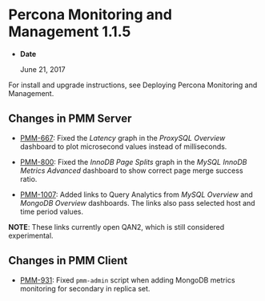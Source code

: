 # Percona Monitoring and Management 1.1.5


* **Date**

    June 21, 2017


For install and upgrade instructions, see Deploying Percona Monitoring and Management.

## Changes in PMM Server


* [PMM-667](https://jira.percona.com/browse/PMM-667): Fixed the *Latency* graph
in the *ProxySQL Overview* dashboard
to plot microsecond values instead of milliseconds.


* [PMM-800](https://jira.percona.com/browse/PMM-800): Fixed the *InnoDB Page Splits* graph
in the *MySQL InnoDB Metrics Advanced* dashboard
to show correct page merge success ratio.


* [PMM-1007](https://jira.percona.com/browse/PMM-1007): Added links to Query Analytics
from *MySQL Overview* and *MongoDB Overview* dashboards.
The links also pass selected host and time period values.

**NOTE**: These links currently open QAN2,
which is still considered experimental.

## Changes in PMM Client


* [PMM-931](https://jira.percona.com/browse/PMM-931): Fixed `pmm-admin` script
when adding MongoDB metrics monitoring for secondary in replica set.
